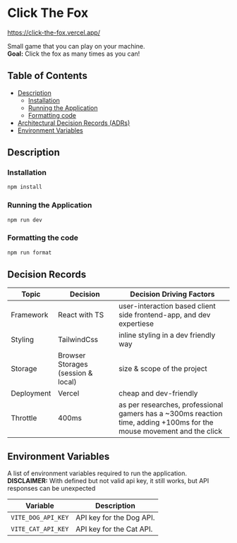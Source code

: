 # Click The Fox

https://click-the-fox.vercel.app/

Small game that you can play on your machine. <br/>
**Goal:** Click the fox as many times as you can!

## Table of Contents

- [Description](#description)
    - [Installation](#installation)
    - [Running the Application](#running-the-application)
    - [Formatting code](#formatting-the-code)
- [Architectural Decision Records (ADRs)](#architectural-decision-records-adrs)
- [Environment Variables](#environment-variables)

## Description

### Installation

```bash
npm install
```

### Running the Application

```bash
npm run dev
```

### Formatting the code

```bash
npm run format
```

## Decision Records

| Topic      | Decision                           | Decision Driving Factors                                                                                              |
| ---------- | ---------------------------------- | --------------------------------------------------------------------------------------------------------------------- |
| Framework  | React with TS                      | user-interaction based client side frontend-app, and dev expertiese                                                   |
| Styling    | TailwindCss                        | inline styling in a dev friendly way                                                                                  |
| Storage    | Browser Storages (session & local) | size & scope of the project                                                                                           |
| Deployment | Vercel                             | cheap and dev-friendly                                                                                                |
| Throttle   | 400ms                              | as per researches, professional gamers has a ~300ms reaction time, adding +100ms for the mouse movement and the click |

## Environment Variables

A list of environment variables required to run the application. <br/>
**DISCLAIMER:** With defined but not valid api key, it still works, but API responses can be unexpected

| Variable           | Description              |
| ------------------ | ------------------------ |
| `VITE_DOG_API_KEY` | API key for the Dog API. |
| `VITE_CAT_API_KEY` | API key for the Cat API. |
